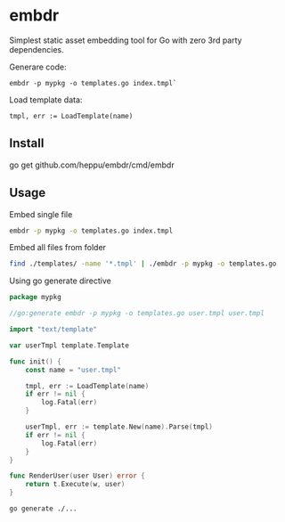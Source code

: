 # embdr

Simplest static asset embedding tool for Go with zero 3rd party dependencies.

Generare code:
```
embdr -p mypkg -o templates.go index.tmpl`
```

Load template data:
```
tmpl, err := LoadTemplate(name)
```

## Install

go get github.com/heppu/embdr/cmd/embdr

## Usage

Embed single file

```bash
embdr -p mypkg -o templates.go index.tmpl
```

Embed all files from folder

```bash
find ./templates/ -name '*.tmpl' | ./embdr -p mypkg -o templates.go
```

Using go generate directive

```go
package mypkg

//go:generate embdr -p mypkg -o templates.go user.tmpl user.tmpl

import "text/template"

var userTmpl template.Template

func init() {
	const name = "user.tmpl"

	tmpl, err := LoadTemplate(name)
	if err != nil {
		log.Fatal(err)
	}

	userTmpl, err := template.New(name).Parse(tmpl)
	if err != nil {
		log.Fatal(err)
	}
}

func RenderUser(user User) error {
	return t.Execute(w, user)
}
```

```bash
go generate ./...
```
